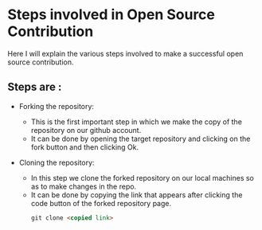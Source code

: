 # Steps involved in Open Source Contribution
Here I will explain the various steps involved to make a successful open source contribution.

## Steps are :
* Forking the repository:
    - This is the first important step in which we make the copy of the repository on our github account.
    - It can be done by opening the target repository and clicking on the fork button and then clicking Ok.

* Cloning the repository:
    - In this step we clone the forked repository on our local machines so as to make changes in the repo.
    - It can be done by copying the link that appears after clicking the code button of the forked repository page.
        ```markdown
        git clone <copied link>
        ```


